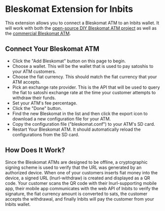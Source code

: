 # Bleskomat Extension for lnbits

This extension allows you to connect a Bleskomat ATM to an lnbits wallet. It will work with both the [open-source DIY Bleskomat ATM project](https://github.com/samotari/bleskomat) as well as the [commercial Bleskomat ATM](https://www.bleskomat.com/).


## Connect Your Bleskomat ATM

* Click the "Add Bleskomat" button on this page to begin.
* Choose a wallet. This will be the wallet that is used to pay satoshis to your ATM customers.
* Choose the fiat currency. This should match the fiat currency that your ATM accepts.
* Pick an exchange rate provider. This is the API that will be used to query the fiat to satoshi exchange rate at the time your customer attempts to withdraw their funds.
* Set your ATM's fee percentage.
* Click the "Done" button.
* Find the new Bleskomat in the list and then click the export icon to download a new configuration file for your ATM.
* Copy the configuration file ("bleskomat.conf") to your ATM's SD card.
* Restart Your Bleskomat ATM. It should automatically reload the configurations from the SD card.


## How Does It Work?

Since the Bleskomat ATMs are designed to be offline, a cryptographic signing scheme is used to verify that the URL was generated by an authorized device. When one of your customers inserts fiat money into the device, a signed URL (lnurl-withdraw) is created and displayed as a QR code. Your customer scans the QR code with their lnurl-supporting mobile app, their mobile app communicates with the web API of lnbits to verify the signature, the fiat currency amount is converted to sats, the customer accepts the withdrawal, and finally lnbits will pay the customer from your lnbits wallet.
